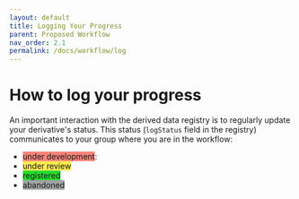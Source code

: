 ```yaml
---
layout: default
title: Logging Your Progress
parent: Proposed Workflow
nav_order: 2.1
permalink: /docs/workflow/log
---
```


# How to log your progress

An important interaction with the derived data registry is to regularly update your derivative's status. This status (`logStatus` field in the registry) communicates to your group where you are in the workflow:

* <span style="background-color: #F88379">under development</span>: 
* <span style="background-color: #fcea50">under review</span>
* <span style="background-color: #24db2f">registered</span>
* <span style="background-color: #a1a4a5">abandoned</span>
